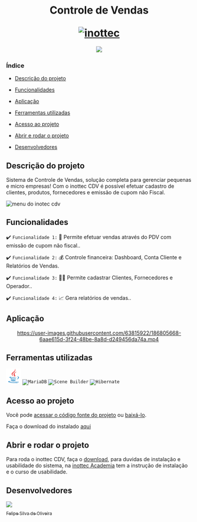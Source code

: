 <h1 align="center">
  <p align="center">Controle de Vendas</p>
  <a href="https://inottec.com.br/inottec-cdv/"><img src="https://user-images.githubusercontent.com/63815922/216737345-dd7dd7e7-2328-423f-aaea-e0ae329cb87e.png?text=inottec-CDV#vitrinedev" alt="inottec"></a>
</h1>

<p align="center">
<img src="http://img.shields.io/static/v1?label=STATUS&message=EM%20DESENVOLVIMENTO&color=GREEN&style=for-the-badge"/>
</p>

### Índice

- [Descrição do projeto](#descrição-do-projeto)

- [Funcionalidades](#funcionalidades)

- [Aplicação](#aplicação)

- [Ferramentas utilizadas](#ferramentas-utilizadas)

- [Acesso ao projeto](#acesso-ao-projeto)

- [Abrir e rodar o projeto](#abrir-e-rodar-o-projeto)

- [Desenvolvedores](#desenvolvedores)

## Descrição do projeto 

<p align="justify">

Sistema de Controle de Vendas, solução completa para gerenciar pequenas e micro empresas!
Com o inottec CDV é possível efetuar cadastro de clientes, produtos, fornecedores e emissão de cupom não Fiscal.
  
![menu do inotec cdv](https://user-images.githubusercontent.com/63815922/216745392-36184965-98b9-4129-a230-6bda7aa5bf4f.png)

</p>

## Funcionalidades

:heavy_check_mark: `Funcionalidade 1:` 🛒 Permite efetuar vendas através do PDV com emissão de cupom não fiscal..

:heavy_check_mark: `Funcionalidade 2:` 💰 Controle financeira: Dashboard, Conta Cliente e Relatórios de Vendas.

:heavy_check_mark: `Funcionalidade 3:` 🙍‍♂️ Permite cadastrar Clientes, Fornecedores e Operador..

:heavy_check_mark: `Funcionalidade 4:` 📈 Gera relatórios de vendas..

## Aplicação

<div align="center">

https://user-images.githubusercontent.com/63815922/186805668-6aae615d-3f24-48be-8a8d-d249456da74a.mp4

</div>

###

## Ferramentas utilizadas
<code><img width="40px" src="https://raw.githubusercontent.com/devicons/devicon/master/icons/java/java-original.svg" title = "JAVA"/></code>
<code><img width="40px" src="https://mariadb.com/wp-content/uploads/2019/11/mariadb-logo-vertical_white.svg" title = "MariaDB"/></code>
<code><img width="40px" src="https://user-images.githubusercontent.com/63815922/216746259-4db019d1-6e3c-4cd3-b54b-aaa307d2ce56.png" title = "Scene Builder"/></code>
<code><img width="40px" src="https://www.vectorlogo.zone/logos/hibernate/hibernate-icon.svg" title = "Hibernate"/></code>
###

## Acesso ao projeto


Você pode [acessar o código fonte do projeto](https://github.com/Felipe-S-O/inottec_CDV) ou [baixá-lo](https://github.com/camilafernanda/GlicoCare/archive/refs/heads/main.zip).

Faça o download do instalado [aqui](https://inottec.com.br/inottec-cdv/)

## Abrir e rodar o projeto

Para roda o inottec CDV, faça o [download](https://drive.google.com/drive/folders/18dkVchQlUY__EncRhXMa6aAckbXIhLkK?usp=sharing), para duvidas de instalação e usabilidade do sistema, na [inottec Academia](https://ftsolucoes.com/curso/inottec-cdv/) tem a instrução de instalação e o curso de usabilidade.

## Desenvolvedores

[<img src="https://avatars.githubusercontent.com/u/63815922?v=4" width=115><br><sub>Felipe Silva de Oliveira</sub>](https://github.com/Felipe-S-O) 

